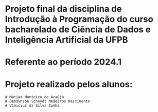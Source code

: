# Projeto final da disciplina de Introdução à Programação do curso bacharelado de Ciência de Dados e Inteligência Artificial da UFPB
# Referente ao período 2024.1
# Projeto realizado pelos alunos:
    # Matias Monteiro de Araújo
    # Dennynson Scheydt Medeiros Nascimento
    # Vínicius da Silva Cunha 